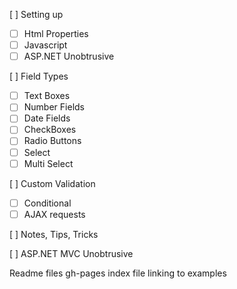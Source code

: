 [ ] Setting up 
* [ ] Html Properties
* [ ] Javascript
* [ ] ASP.NET Unobtrusive

[ ] Field Types
* [ ] Text Boxes
* [ ] Number Fields
* [ ] Date Fields
* [ ] CheckBoxes
* [ ] Radio Buttons
* [ ] Select
* [ ] Multi Select

[ ] Custom Validation
* [ ] Conditional
* [ ] AJAX requests

[ ] Notes, Tips, Tricks

[ ] ASP.NET MVC Unobtrusive

Readme files
gh-pages index file linking to examples